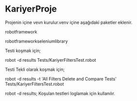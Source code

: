 # KariyerProje
Projenin içine vevn kurulur.venv içine aşağıdaki paketler eklenir.

robotframework

robotframeworkseleniumlibrary


Testi koşmak için;

robot -d results  Tests/KariyerFiltersTest.robot

Testi Tekli olarak koşmak için;

robot -d results -t 'All Filters Delete and Compare Tests'  Tests/KariyerFiltersTest.robot


robot -d results;
Koşulan testleri loglamak için kullanılır.
